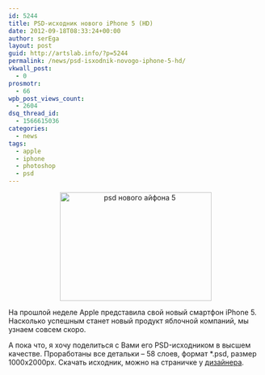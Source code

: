 ```yaml
---
id: 5244
title: PSD-исходник нового iPhone 5 (HD)
date: 2012-09-18T08:33:24+00:00
author: serEga
layout: post
guid: http://artslab.info/?p=5244
permalink: /news/psd-isxodnik-novogo-iphone-5-hd/
vkwall_post:
  - 0
prosmotr:
  - 66
wpb_post_views_count:
  - 2604
dsq_thread_id:
  - 1566615036
categories:
  - news
tags:
  - apple
  - iphone
  - photoshop
  - psd
---
```

<center>
  <a href="{{site.img_cdn}}/apple_iphone_5_psd_file.jpeg"><img src="{{site.img_cdn}}/apple_iphone_5_psd_file-300x215.jpg" alt="psd нового айфона 5" title="apple_iphone_5_psd_file" width="300" height="215" class="aligncenter size-medium wp-image-5246" /></a>
</center>

На прошлой неделе Apple представила свой новый смартфон iPhone 5. Насколько успешным станет новый продукт яблочной компаний, мы узнаем совсем скоро.

А пока что, я хочу поделиться с Вами его PSD-исходником в высшем качестве. Проработаны все детальки &#8211; 58 слоев, формат *.psd, размер 1000x2000px. Скачать исходник, можно на страничке у [дизайнера](http://reddevilsx.deviantart.com/art/Apple-iPhone-5-PSD-Mockup-179018713).